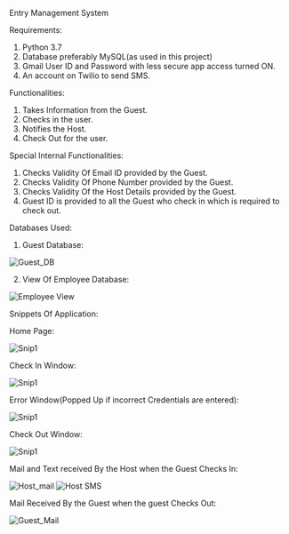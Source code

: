 Entry Management System

Requirements:
1) Python 3.7
2) Database preferably MySQL(as used in this project)
3) Gmail User ID and Password with less secure app access turned ON.
4) An account on Twilio to send SMS.

Functionalities:
1) Takes Information from the Guest.
2) Checks in the user.
3) Notifies the Host.
4) Check Out for the user.

Special Internal Functionalities:
1) Checks Validity Of Email ID provided by the Guest.
2) Checks Validity Of Phone Number provided by the Guest.
3) Checks Validity Of the Host Details provided by the Guest. 
4) Guest ID is provided to all the Guest who check in which is required to check out.

Databases Used:
1) Guest Database:
 
 ![Guest_DB](https://user-images.githubusercontent.com/58289084/69798221-f5b30a80-11f6-11ea-96dd-a20a3c08b42f.jpg)

2) View Of Employee Database:

 ![Employee View](https://user-images.githubusercontent.com/58289084/69798507-7245e900-11f7-11ea-8337-97a4235c1e91.png)
 
 
Snippets Of Application:

Home Page:

![Snip1](https://user-images.githubusercontent.com/58289084/69799159-bbe30380-11f8-11ea-9ca1-97e7cad1dcfe.png)

Check In Window:

![Snip1](https://user-images.githubusercontent.com/58289084/69799473-593e3780-11f9-11ea-9880-12df2028d5cb.png)

Error Window(Popped Up if incorrect Credentials are entered):

![Snip1](https://user-images.githubusercontent.com/58289084/69799958-49732300-11fa-11ea-934c-b5de8192752d.png)

Check Out Window:

![Snip1](https://user-images.githubusercontent.com/58289084/69800115-98b95380-11fa-11ea-957c-ed2c8095a10f.png)

Mail and Text received By the Host when the Guest Checks In:

![Host_mail](https://user-images.githubusercontent.com/58289084/69800392-272dd500-11fb-11ea-94cb-7c66f2c9b738.jpeg)
  ![Host SMS](https://user-images.githubusercontent.com/58289084/69800497-5e9c8180-11fb-11ea-9a0c-fe7f42946a6a.jpeg)
  
 Mail Received By the Guest when the guest Checks Out:
 
 ![Guest_Mail](https://user-images.githubusercontent.com/58289084/69800641-a8856780-11fb-11ea-8f38-2edb3f40c19b.jpeg)

 



